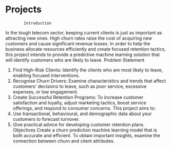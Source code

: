 # Projects

            Introduction
In the tough telecom sector, keeping current clients is just as important as attracting new
ones. High churn rates raise the cost of acquiring new customers and cause significant
revenue losses. In order to help the business allocate resources efficiently and create focused
retention tactics, this project intends to provide a predictive machine learning solution that
will identify customers who are likely to leave.
           Problem Statement
1. Find High-Risk Clients: Identify the clients who are most likely to leave, enabling
focused interventions.
2. Recognise Churn Drivers: Examine characteristics and trends that affect customers'
decisions to leave, such as poor service, excessive expenses, or low engagement.
3. Create Successful Retention Programs: To increase customer satisfaction and loyalty,
adjust marketing tactics, boost service offerings, and respond to consumer concerns.
           This project aims to:
1. Use transactional, behavioural, and demographic data about your customers to
forecast turnover.
2. Give practical advice for developing customer retention plans.
          Objectives
Create a churn prediction machine learning model that is both accurate and efficient.
To obtain important insights, examine the connection between churn and client attributes.
